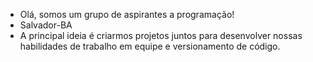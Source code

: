 - Olá, somos um grupo de aspirantes a programação!
- Salvador-BA
- A principal ideia é criarmos projetos juntos para desenvolver nossas habilidades de trabalho em equipe e versionamento de código.
